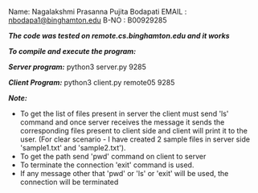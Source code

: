 Name: Nagalakshmi Prasanna Pujita Bodapati
EMAIL : nbodapa1@binghamton.edu
B-NO  : B00929285

***The code was tested on remote.cs.binghamton.edu and it works***

***To compile and execute the program:***

***Server program:***
python3 server.py 9285

***Client Program:***
python3 client.py remote05 9285

***Note:***
* To get the list of files present in server the client must send 'ls' command and once server receives the message it sends the corresponding files present to client side and client will print it to the user. (For clear scenario - I have created 2 sample files in
server side 'sample1.txt' and 'sample2.txt').
* To get the path send 'pwd' command on client to server
* To terminate the connection 'exit' command is used.
* If any message other that 'pwd' or 'ls' or 'exit' will be used, the connection will be terminated
